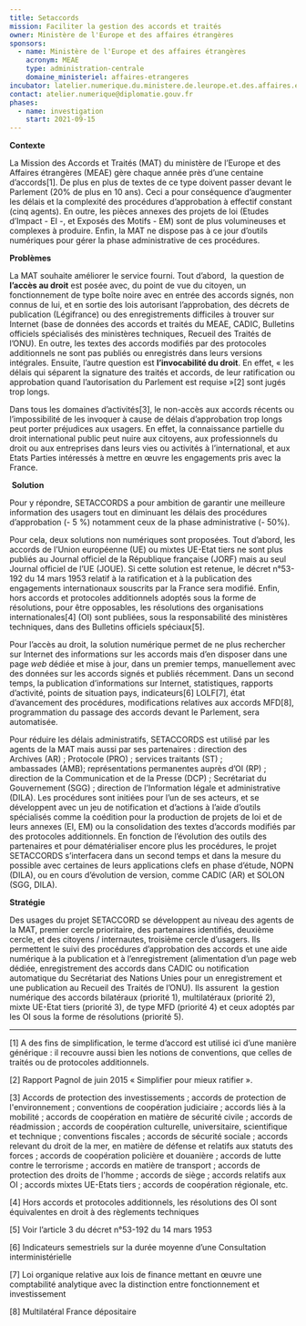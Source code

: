 ```yaml
---
title: Setaccords
mission: Faciliter la gestion des accords et traités
owner: Ministère de l'Europe et des affaires étrangères
sponsors:
  - name: Ministère de l'Europe et des affaires étrangères
    acronym: MEAE
    type: administration-centrale
    domaine_ministeriel: affaires-etrangeres
incubator: latelier.numerique.du.ministere.de.leurope.et.des.affaires.etrangeres
contact: atelier.numerique@diplomatie.gouv.fr
phases:
  - name: investigation
    start: 2021-09-15
---
```

**Contexte**

La Mission des Accords et Traités (MAT) du ministère de l’Europe et des Affaires étrangères (MEAE) gère chaque année près d’une centaine d’accords\[1]. De plus en plus de textes de ce type doivent passer devant le Parlement (20% de plus en 10 ans). Ceci a pour conséquence d’augmenter les délais et la complexité des procédures d’approbation à effectif constant (cinq agents). En outre, les pièces annexes des projets de loi (Etudes d’Impact - EI -, et Exposés des Motifs - EM) sont de plus volumineuses et complexes à produire. Enfin, la MAT ne dispose pas à ce jour d’outils numériques pour gérer la phase administrative de ces procédures.

**Problèmes**

La MAT souhaite améliorer le service fourni. Tout d’abord,  la question de **l’accès au droit** est posée avec, du point de vue du citoyen, un fonctionnement de type boîte noire avec en entrée des accords signés, non connus de lui, et en sortie des lois autorisant l’approbation, des décrets de publication (Légifrance) ou des enregistrements difficiles à trouver sur Internet (base de données des accords et traités du MEAE, CADIC, Bulletins officiels spécialisés des ministères techniques, Recueil des Traités de l’ONU). En outre, les textes des accords modifiés par des protocoles additionnels ne sont pas publiés ou enregistrés dans leurs versions intégrales. Ensuite, l’autre question est **l’invocabilité du droit**. En effet, « les délais qui séparent la signature des traités et accords, de leur ratification ou approbation quand l’autorisation du Parlement est requise »\[2] sont jugés trop longs.

Dans tous les domaines d’activités\[3], le non-accès aux accords récents ou l’impossibilité de les invoquer à cause de délais d’approbation trop longs peut porter préjudices aux usagers. En effet, la connaissance partielle du droit international public peut nuire aux citoyens, aux professionnels du droit ou aux entreprises dans leurs vies ou activités à l’international, et aux Etats Parties intéressés à mettre en œuvre les engagements pris avec la France.

 **Solution**

Pour y répondre, SETACCORDS a pour ambition de garantir une meilleure information des usagers tout en diminuant les délais des procédures d’approbation (- 5 %) notamment ceux de la phase administrative (- 50%).

Pour cela, deux solutions non numériques sont proposées. Tout d’abord, les accords de l’Union européenne (UE) ou mixtes UE-Etat tiers ne sont plus publiés au Journal officiel de la République française (JORF) mais au seul Journal officiel de l’UE (JOUE). Si cette solution est retenue, le décret n°53-192 du 14 mars 1953 relatif à la ratification et à la publication des engagements internationaux souscrits par la France sera modifié. Enfin, hors accords et protocoles additionnels adoptés sous la forme de résolutions, pour être opposables, les résolutions des organisations internationales\[4] (OI) sont publiées, sous la responsabilité des ministères techniques, dans des Bulletins officiels spéciaux\[5].

Pour l’accès au droit, la solution numérique permet de ne plus rechercher sur Internet des informations sur les accords mais d’en disposer dans une page *web* dédiée et mise à jour, dans un premier temps, manuellement avec des données sur les accords signés et publiés récemment. Dans un second temps, la publication d’informations sur Internet, statistiques, rapports d’activité, points de situation pays, indicateurs\[6] LOLF\[7], état d’avancement des procédures, modifications relatives aux accords MFD\[8], programmation du passage des accords devant le Parlement, sera automatisée.

Pour réduire les délais administratifs, SETACCORDS est utilisé par les agents de la MAT mais aussi par ses partenaires : direction des Archives (AR) ; Protocole (PRO) ; services traitants (ST) ; ambassades (AMB); représentations permanentes auprès d’OI (RP) ; direction de la Communication et de la Presse (DCP) ; Secrétariat du Gouvernement (SGG) ; direction de l’Information légale et administrative (DILA). Les procédures sont initiées pour l’un de ses acteurs, et se développent avec un jeu de notification et d’actions à l’aide d’outils spécialisés comme la coédition pour la production de projets de loi et de leurs annexes (EI, EM) ou la consolidation des textes d’accords modifiés par des protocoles additionnels. En fonction de l’évolution des outils des partenaires et pour dématérialiser encore plus les procédures, le projet SETACCORDS s’interfacera dans un second temps et dans la mesure du possible avec certaines de leurs applications clefs en phase d’étude, NOPN (DILA), ou en cours d’évolution de version, comme CADIC (AR) et SOLON (SGG, DILA).   

**Stratégie**

Des usages du projet SETACCORD se développent au niveau des agents de la MAT, premier cercle prioritaire, des partenaires identifiés, deuxième cercle, et des citoyens / internautes, troisième cercle d’usagers. Ils permettent le suivi des procédures d’approbation des accords et une aide numérique à la publication et à l’enregistrement (alimentation d’un page web dédiée, enregistrement des accords dans CADIC ou notification automatique du Secrétariat des Nations Unies pour un enregistrement et une publication au Recueil des Traités de l’ONU). Ils assurent  la gestion numérique des accords bilatéraux (priorité 1), multilatéraux (priorité 2), mixte UE-Etat tiers (priorité 3), de type MFD (priorité 4) et ceux adoptés par les OI sous la forme de résolutions (priorité 5).



- - -

\[1] A des fins de simplification, le terme d’accord est utilisé ici d’une manière générique : il recouvre aussi bien les notions de conventions, que celles de traités ou de protocoles additionnels.

\[2] Rapport Pagnol de juin 2015 « Simplifier pour mieux ratifier ».

\[3] Accords de protection des investissements ; accords de protection de l'environnement ; conventions de coopération judiciaire ; accords liés à la mobilité ; accords de coopération en matière de sécurité civile ; accords de réadmission ; accords de coopération culturelle, universitaire, scientifique et technique ; conventions fiscales ; accords de sécurité sociale ; accords relevant du droit de la mer, en matière de défense et relatifs aux statuts des forces ; accords de coopération policière et douanière ; accords de lutte contre le terrorisme ; accords en matière de transport ; accords de protection des droits de l'homme ; accords de siège ; accords relatifs aux OI ; accords mixtes UE-Etats tiers ; accords de coopération régionale, etc.

\[4] Hors accords et protocoles additionnels, les résolutions des OI sont équivalentes en droit à des règlements techniques

\[5] Voir l’article 3 du décret n°53-192 du 14 mars 1953

\[6] Indicateurs semestriels sur la durée moyenne d’une Consultation interministérielle

\[7] Loi organique relative aux lois de finance mettant en œuvre une comptabilité analytique avec la distinction entre fonctionnement et investissement

\[8] Multilatéral France dépositaire